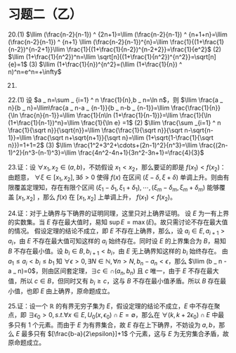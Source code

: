# 习题二（乙）
$\newcommand{\llim}{\lim _ {n\to\infty}}\newcommand{\ninf}{n\to\infty}\newcommand{\tinf}{\to\infty}$

20.(1) $\llim (\frac{n-2}{n-1}) ^ {2n+1}=\llim (\frac{n-2}{n-1}) ^ {n+1+n}=\llim (\frac{n-2}{n-1}) ^ {n+1} \llim (\frac{n-2}{n-1})^{n}=\llim \frac{1}{(1+\frac{1}{n-2})^{n-2+1}}\llim \frac{1}{(1+\frac{1}{n-2})^{n-2+2}}=\frac{1}{e^2}$
(2) $\llim (1+\frac{1}{n^2})^n=\llim \sqrt[n]{(1+\frac{1}{n^2})^{n^2}}=\sqrt[n]{e}=1$
(3) $\llim (1+\frac{1}{n})^{n^2}=(\llim (1+\frac{1}{n}) ^ n)^n=e^n=+\infty$

21.

22.(1) 设 $a _ n=\sum _ {i=1} ^ n \frac{1}{n},b _ n=\ln n$，则 $\llim \frac{a _ n}{b _ n}=\llim\frac{a _ n-a _ {n-1}}{b _ n-b _ {n-1}}=\llim \frac{\frac{1}{n}}{\ln \frac{n}{n-1}}=\llim \frac{1}{n\ln (1+\frac{1}{n-1})}=\llim \frac{1}{\ln (1+\frac{1}{n-1})^n}=\llim \frac{1}{\ln e} =1$
(2) $\llim \frac{\sum _{i=1} ^ n \frac{1}{\sqrt n}}{\sqrt{n}}=\llim \frac{\frac{1}{\sqrt n}}{\sqrt n-\sqrt{n-1}}=\llim \frac{\sqrt n+\sqrt{n+1}}{\sqrt n}=\llim (1+\sqrt{1-\frac{1}{\sqrt n}})=1+1=2$
(3) $\llim \frac{1^2+3^2+\cdots+(2n-1)^2}{n^3}=\llim \frac{(2n-1)^2}{n^3-(n-1)^3}=\llim \frac{4n^2-4n+1}{3n^2-3n+1}=\frac{4}{3}$

23.证：设 $\forall x _ 1,x _ 2 \in (a,b)$，不妨假设 $x _ 1 < x _ 2$，那么要证的即是 $f(x _ 1) < f(x _ 2)$：
由题意， $\forall \xi \in [x _ 1,x _ 2],\exists \delta > 0$ 使得 $f(x)$ 在区间 $(\xi-\delta,\xi+\delta)$ 单调上升。则由有限覆盖定理知，存在有限个区间 $(\xi _ 1-\delta _ 1,\xi _ 1+\delta _ 1), \cdots,(\xi _ m-\delta _ m,\xi _ m+\delta _ m)$ 能够覆盖 $[x _ 1,x _ 2]$ ，那么 $f(x)$ 在 $[x _ 1,x _ 2]$ 上单调上升， $f(x _ 1) < f(x _ 2)$。

24.证：对于上确界与下确界的证明同理，这里只对上确界证明。
设 $E$ 为一有上界的实数集。当 $E$ 存在最大值时，易知 $\sup E=\max(E)$。故只需讨论不存在最大值的情况。
假设定理的结论不成立，即 $E$ 不存在上确界，那么，设 $a _ i \in E,a _ {i+1} > a _ i$，由 $E$ 不存在最大值可知这样的 $a _ i$ 始终存在。同时设 $E$ 的上界集合为 $B$，易知 $B$ 不存在最小值。设 $b _ i \in B,b _ {i+1} < b _ i$，由 $E$ 无上确界知这样的 $b _ i$ 始终存在。
由 $a _ 1 \le a _ i < b _ i \le b _ 1$ 知 $\forall \epsilon > 0,\exists N \in \mathbb{N},\forall n > N,b _ n-a _ n < \epsilon$，那么 $\llim (b _ n -a _ n)=0$，则由区间套定理，$\exists c \in \cap (a _ n,b _ n)$ 且 $c$ 唯一，由于 $E$ 不存在最大值，所以 $c \in B$，但同时又有 $b _ i \ge c$，这与 $B$ 不存在最小值矛盾。所以 $B$ 存在最小值，也即 $E$ 由上确界，原命题成立。

25.证：设一个 $\mathbb{R}$ 的有界无穷子集为 $E$，假设定理的结论不成立，$E$ 中不存在聚点，即 $\exists \epsilon _ 0 > 0,s.t. \forall x \in E,U _ 0(x,\epsilon _ 0) \cap E=\emptyset$，那么在 $\forall (k,k+2\epsilon _ 0)\cap E$ 中最多只有 1 个元素。而由于 $E$ 为有界集合，故 $E$ 存在上下确界，不妨设为 $a,b$，那么 $E$ 最多只有 $[\frac{b-a}{2\epsilon}]+1$ 个元素，这与 $E$ 为无穷集合矛盾，故原命题成立。